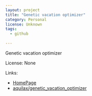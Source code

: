 ```yaml
---
layout: project
title: "Genetic vacation optimizer"
category: Personal
license: Unknown
tags:
  - github
  
---
```


Genetic vacation optimizer

License: None

Links:

* [HomePage](aquilax.github.com)
* [aquilax/genetic_vacation_optimizer](https://github.com/aquilax/genetic_vacation_optimizer)
